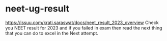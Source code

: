 # neet-ug-result
https://issuu.com/krati.saraswat/docs/neet_result_2023_overview Check you NEET result for 2023 and if you failed in exam then read the next thing that you can do to excel in the Next attempt.
